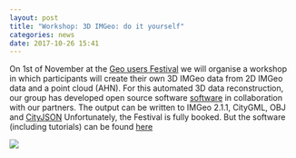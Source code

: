 ```yaml
---
layout: post
title: "Workshop: 3D IMGeo: do it yourself"
categories: news
date: 2017-10-26 15:41
---
```


On 1st of November at the [Geo users Festival](https://www.geonovum.nl/sites/default/files/GGF17webversie1.pdf) we will organise a workshop in which participants will create their own 3D IMGeo data from 2D IMGeo data and a point cloud (AHN).
For this automated 3D data reconstruction, our group has developed open source software [software](https://github.com/tudelft3d/3dfier) in collaboration with our partners.
The output can be written to IMGeo 2.1.1, CityGML, OBJ and [CityJSON](http://www.cityjson.org/en/0.3/)
Unfortunately, the Festival is fully booked. But the software (including tutorials) can be found [here](https://github.com/tudelft3d/3dfier/wiki)

<img src="{{ site.baseurl }}/img/2017/3DBGT.png"/><br/><br/>

